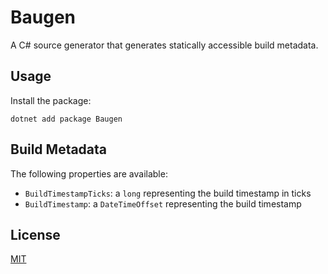 # Baugen

A C# source generator that generates statically accessible build metadata.

## Usage

Install the package:

```shell
dotnet add package Baugen
```

## Build Metadata

The following properties are available:

- `BuildTimestampTicks`: a `long` representing the build timestamp in ticks
- `BuildTimestamp`: a `DateTimeOffset` representing the build timestamp

## License

[MIT](LICENSE.md)

